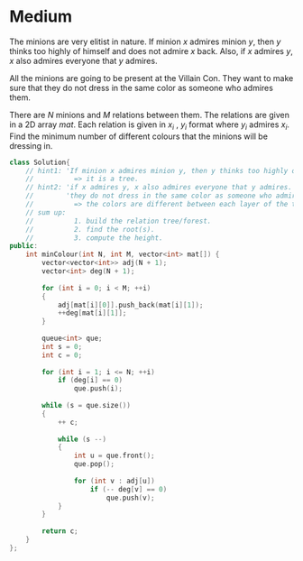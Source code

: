 # Medium

The minions are very elitist in nature. If minion $x$ admires minion $y$, then $y$ thinks too highly of himself and does not admire $x$ back. Also, if $x$ admires $y$, $x$ also admires everyone that $y$ admires.

All the minions are going to be present at the Villain Con. They want to make sure that they do not dress in the same color as someone who admires them.

There are $N$ minions and $M$ relations between them. The relations are given in a 2D array $mat$. Each relation is given in $x_i$ , $y_i$ format where $y_i$ admires $x_i$. Find the minimum number of different colours that the minions will be dressing in.

```cpp
class Solution{
    // hint1: 'If minion x admires minion y, then y thinks too highly of himself and does not admire x back.'
    //          => it is a tree.
    // hint2: 'if x admires y, x also admires everyone that y admires.'
    //        'they do not dress in the same color as someone who admires them.'
    //          => the colors are different between each layer of the tree.
    // sum up: 
    //          1. build the relation tree/forest.
    //          2. find the root(s).
    //          3. compute the height.
public:
    int minColour(int N, int M, vector<int> mat[]) {
        vector<vector<int>> adj(N + 1);
        vector<int> deg(N + 1);
        
        for (int i = 0; i < M; ++i)
        {
            adj[mat[i][0]].push_back(mat[i][1]);
            ++deg[mat[i][1]];
        }
        
        queue<int> que;
        int s = 0;
        int c = 0;
        
        for (int i = 1; i <= N; ++i)
            if (deg[i] == 0)
                que.push(i);
                
        while (s = que.size())
        {
            ++ c;
            
            while (s --)
            {
                int u = que.front();
                que.pop();
                
                for (int v : adj[u])
                    if (-- deg[v] == 0)
                        que.push(v);
            }
        }
        
        return c;
    }
};
```
